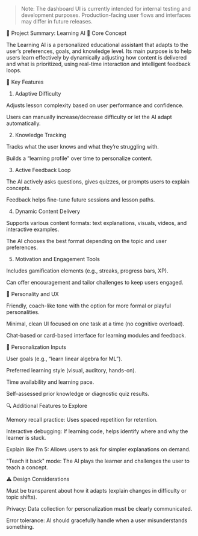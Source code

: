 > Note: The dashboard UI is currently intended for internal testing and development purposes. Production-facing user flows and interfaces may differ in future releases.

🧠 Project Summary: Learning AI
🚀 Core Concept

The Learning AI is a personalized educational assistant that adapts to the user’s preferences, goals, and knowledge level. Its main purpose is to help users learn effectively by dynamically adjusting how content is delivered and what is prioritized, using real-time interaction and intelligent feedback loops.

🎯 Key Features
1. Adaptive Difficulty

Adjusts lesson complexity based on user performance and confidence.

Users can manually increase/decrease difficulty or let the AI adapt automatically.

2. Knowledge Tracking

Tracks what the user knows and what they’re struggling with.

Builds a “learning profile” over time to personalize content.

3. Active Feedback Loop

The AI actively asks questions, gives quizzes, or prompts users to explain concepts.

Feedback helps fine-tune future sessions and lesson paths.

4. Dynamic Content Delivery

Supports various content formats: text explanations, visuals, videos, and interactive examples.

The AI chooses the best format depending on the topic and user preferences.

5. Motivation and Engagement Tools

Includes gamification elements (e.g., streaks, progress bars, XP).

Can offer encouragement and tailor challenges to keep users engaged.

🧠 Personality and UX

Friendly, coach-like tone with the option for more formal or playful personalities.

Minimal, clean UI focused on one task at a time (no cognitive overload).

Chat-based or card-based interface for learning modules and feedback.

🔁 Personalization Inputs

User goals (e.g., “learn linear algebra for ML”).

Preferred learning style (visual, auditory, hands-on).

Time availability and learning pace.

Self-assessed prior knowledge or diagnostic quiz results.

🔍 Additional Features to Explore

Memory recall practice: Uses spaced repetition for retention.

Interactive debugging: If learning code, helps identify where and why the learner is stuck.

Explain like I’m 5: Allows users to ask for simpler explanations on demand.

"Teach it back" mode: The AI plays the learner and challenges the user to teach a concept.

⚠️ Design Considerations

Must be transparent about how it adapts (explain changes in difficulty or topic shifts).

Privacy: Data collection for personalization must be clearly communicated.

Error tolerance: AI should gracefully handle when a user misunderstands something.